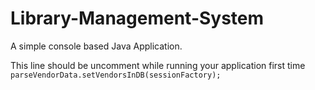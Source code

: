 # Library-Management-System
A simple console based Java Application.

This line should be uncomment while running your application first time
``parseVendorData.setVendorsInDB(sessionFactory);``
